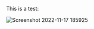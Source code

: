 This is a test:



![Screenshot 2022-11-17 185925](https://github.com/user-attachments/assets/cc6fc732-9abe-47cf-8518-6c2285fcdb78)


